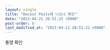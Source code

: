 ```yaml
---
layout: single
title: "Recest Posts에 나오나 확인"
date: "2023-04-21 20:51:25 +0900"
post-order: 0
last_modified_at: "2023-04-21 20:51:31 +0900"
---
```


통영 확인
